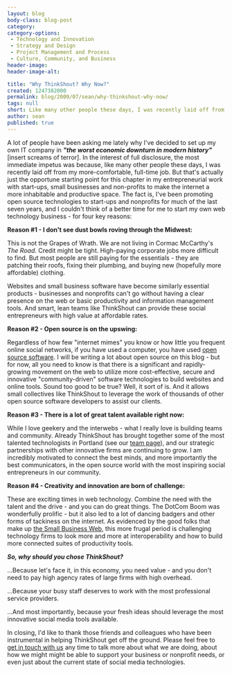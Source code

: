 ```yaml
---
layout: blog
body-class: blog-post
category:
category-options:
 - Technology and Innovation
 - Strategy and Design
 - Project Management and Process
 - Culture, Community, and Business
header-image:
header-image-alt:

title: "Why ThinkShout? Why Now?"
created: 1247382000
permalink: blog/2009/07/sean/why-thinkshout-why-now/
tags: null
short: Like many other people these days, I was recently laid off from my more-comfortable, full-time job.
author: sean
published: true
---
```


<p>A lot of people have been asking me lately why I've decided to set up my own IT company in <b><i>"the worst economic downturn in modern history"</i></b> [insert screams of terror]. In the interest of full disclosure, the most immediate impetus was because, like many other people these days, I was recently laid off from my more-comfortable, full-time job. But that's actually just the opportune starting point for this chapter in my entrepreneurial work with start-ups, small businesses and non-profits to make the internet a more inhabitable and productive space. The fact is, I've been promoting open source technologies to start-ups and nonprofits for much of the last seven years, and I couldn't think of a better time for me to start my own web technology business - for four key reasons:</p>
<p><b>Reason #1 - I don't see dust bowls roving through the Midwest:</b></p>

<p>This is not the Grapes of Wrath. We are not living in Cormac McCarthy's <i>The Road</i>. Credit might be tight. High-paying corporate jobs more difficult to find. But most people are still paying for the essentials - they are patching their roofs, fixing their plumbing, and buying new (hopefully more affordable) clothing.</p>
<p>Websites and small business software have become similarly essential products - businesses and nonprofits can't go without having a clear presence on the web or basic productivity and information management tools. And smart, lean teams like ThinkShout can provide these social entrepreneurs with high value at affordable rates.</p>
<p><b>Reason #2 - Open source is on the upswing:</b></p>
<p>Regardless of how few "internet mimes" you know or how little you frequent online social networks, if you have used a computer, you have used <a href="http://en.wikipedia.org/wiki/Open_source" target="_blank">open source software</a>. I will be writing a lot about open source on this blog - but for now, all you need to know is that there is a significant and rapidly-growing movement on the web to utilize more cost-effective, secure and innovative "community-driven" software technologies to build websites and online tools. Sound too good to be true? Well, it sort of is. And it allows small collectives like ThinkShout to leverage the work of thousands of other open source software developers to assist our clients.</p>
<p><b>Reason #3 - There is a lot of great talent available right now:</b></p>
<p>While I love geekery and the interwebs - what I really love is building teams and community. Already ThinkShout has brought together some of the most talented technologists in Portland (see our <a href="{{ site.baseurl }}/team">team page</a>), and our strategic partnerships with other innovative firms are continuing to grow. I am incredibly motivated to connect the best minds, and more importantly the best communicators, in the open source world with the most inspiring social entrepreneurs in our community.</p>

<p><b> Reason #4 - Creativity and innovation are born of challenge:</b></p>
<p>These are exciting times in web technology. Combine the need with the talent and the drive - and you can do great things. The DotCom Boom was wonderfully prolific - but it also led to a lot of dancing badgers and other forms of tackiness on the internet. As evidenced by the good folks that make up <a href="http://www.thesmallbusinessweb.com/" target="_blank">the Small Business Web</a>, this more frugal period is challenging technology firms to look more and more at interoperability and how to build more connected suites of productivity tools.</p>
<p><b><i>So, why should you chose ThinkShout?</i></b></p>
<p>...Because let's face it, in this economy, you need value - and you don't need to pay high agency rates of large firms with high overhead.</p>
<p>...Because your busy staff deserves to work with the most professional service providers.</p>
<p>...And most importantly, because your fresh ideas should leverage the most innovative social media tools available.</p>
<p>In closing, I'd like to thank those friends and colleagues who have been instrumental in helping ThinkShout get off the ground. Please feel free to <a href="{{ site.baseurl }}/contact">get in touch with us</a> any time to talk more about what we are doing, about how we might might be able to support your business or nonprofit needs, or even just about the current state of social media technologies.</p>
